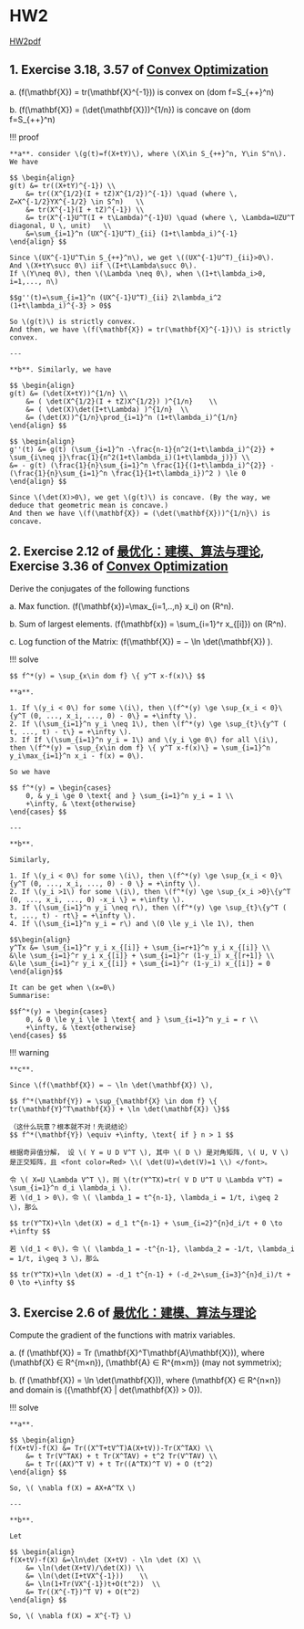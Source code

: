 # HW2

[HW2pdf](../HWpdf/Homework2%20of%20Optimization-2024.pdf)

## 1. Exercise 3.18, 3.57 of [Convex Optimization][textbook]

a. \(f(\mathbf{X}) = tr(\mathbf{X}^{-1})\) is convex on \(dom f=S_{++}^n\)

b. \(f(\mathbf{X}) = (\det(\mathbf{X}))^{1/n}\) is concave on \(dom f=S_{++}^n\)

!!! proof

    **a**. consider \(g(t)=f(X+tY)\), where \(X\in S_{++}^n, Y\in S^n\). We have

    $$ \begin{align}
    g(t) &= tr((X+tY)^{-1}) \\
        &= tr((X^{1/2}(I + tZ)X^{1/2})^{-1}) \quad (where \, Z=X^{-1/2}YX^{-1/2} \in S^n)   \\
        &= tr(X^{-1}(I + tZ)^{-1}) \\
        &= tr(X^{-1}U^T(I + t\Lambda)^{-1}U) \quad (where \, \Lambda=UZU^T diagonal, U \, unit)   \\
        &=\sum_{i=1}^n (UX^{-1}U^T)_{ii} (1+t\lambda_i)^{-1}
    \end{align} $$ 

    Since \(UX^{-1}U^T\in S_{++}^n\), we get \((UX^{-1}U^T)_{ii}>0\).      
    And \(X+tY\succ 0\) iif \(I+t\Lambda\succ 0\).   
    If \(Y\neq 0\), then \(\Lambda \neq 0\), when \(1+t\lambda_i>0, i=1,..., n\)

    $$g''(t)=\sum_{i=1}^n (UX^{-1}U^T)_{ii} 2\lambda_i^2
    (1+t\lambda_i)^{-3} > 0$$

    So \(g(t)\) is strictly convex.     
    And then, we have \(f(\mathbf{X}) = tr(\mathbf{X}^{-1})\) is strictly convex.

    ---

    **b**. Similarly, we have

    $$ \begin{align}
    g(t) &= (\det(X+tY))^{1/n} \\
        &= ( \det(X^{1/2}(I + tZ)X^{1/2}) )^{1/n}    \\
        &= ( \det(X)\det(I+t\Lambda) )^{1/n}  \\
        &= (\det(X))^{1/n}\prod_{i=1}^n (1+t\lambda_i)^{1/n}
    \end{align} $$ 

    $$ \begin{align}   
    g''(t) &= g(t) (\sum_{i=1}^n -\frac{n-1}{n^2(1+t\lambda_i)^{2}} + \sum_{i\neq j}\frac{1}{n^2(1+t\lambda_i)(1+t\lambda_j)}) \\
    &= - g(t) (\frac{1}{n}\sum_{i=1}^n \frac{1}{(1+t\lambda_i)^{2}} - (\frac{1}{n}\sum_{i=1}^n \frac{1}{1+t\lambda_i})^2 ) \le 0
    \end{align} $$

    Since \(\det(X)>0\), we get \(g(t)\) is concave. (By the way, we deduce that geometric mean is concave.)  
    And then we have \(f(\mathbf{X}) = (\det(\mathbf{X}))^{1/n}\) is concave.


## 2. Exercise 2.12 of [最优化：建模、算法与理论][ref2], Exercise 3.36 of [Convex Optimization][textbook]

Derive the conjugates of the following functions

a. Max function. \(f(\mathbf{x})=\max_{i=1,..,n} x_i\) on \(R^n\).     

b. Sum of largest elements. \(f(\mathbf{x}) = \sum_{i=1}^r x_{[i]}\) on \(R^n\).     

c. Log function of the Matrix: \(f(\mathbf{X}) = − \ln \det(\mathbf{X}) \).

!!! solve

    $$ f^*(y) = \sup_{x\in dom f} \{ y^T x-f(x)\} $$

    **a**. 

    1. If \(y_i < 0\) for some \(i\), then \(f^*(y) \ge \sup_{x_i < 0}\{y^T (0, ..., x_i, ..., 0) - 0\} = +\infty \).
    2. If \(\sum_{i=1}^n y_i \neq 1\), then \(f^*(y) \ge \sup_{t}\{y^T ( t, ..., t) - t\} = +\infty \).
    3. If If \(\sum_{i=1}^n y_i = 1\) and \(y_i \ge 0\) for all \(i\), then \(f^*(y) = \sup_{x\in dom f} \{ y^T x-f(x)\} = \sum_{i=1}^n y_i\max_{i=1}^n x_i - f(x) = 0\).   

    So we have

    $$ f^*(y) = \begin{cases}
        0, & y_i \ge 0 \text{ and } \sum_{i=1}^n y_i = 1 \\
        +\infty, & \text{otherwise}
    \end{cases} $$

    ---

    **b**.

    Similarly,      

    1. If \(y_i < 0\) for some \(i\), then \(f^*(y) \ge \sup_{x_i < 0}\{y^T (0, ..., x_i, ..., 0) - 0 \} = +\infty \).  
    2. If \(y_i >1\) for some \(i\), then \(f^*(y) \ge \sup_{x_i >0}\{y^T (0, ..., x_i, ..., 0) -x_i \} = +\infty \).    
    3. If \(\sum_{i=1}^n y_i \neq r\), then \(f^*(y) \ge \sup_{t}\{y^T ( t, ..., t) - rt\} = +\infty \).
    4. If \(\sum_{i=1}^n y_i = r\) and \(0 \le y_i \le 1\), then

    $$\begin{align}    
    y^Tx &= \sum_{i=1}^r y_i x_{[i]} + \sum_{i=r+1}^n y_i x_{[i]} \\
    &\le \sum_{i=1}^r y_i x_{[i]} + \sum_{i=1}^r (1-y_i) x_{[r+1]} \\
    &\le \sum_{i=1}^r y_i x_{[i]} + \sum_{i=1}^r (1-y_i) x_{[i]} = 0 
    \end{align}$$

    It can be get when \(x=0\)
    Summarise:

    $$f^*(y) = \begin{cases}
        0, & 0 \le y_i \le 1 \text{ and } \sum_{i=1}^n y_i = r \\
        +\infty, & \text{otherwise}
    \end{cases} $$

!!! warning

    **c**.

    Since \(f(\mathbf{X}) = − \ln \det(\mathbf{X}) \),

    $$ f^*(\mathbf{Y}) = \sup_{\mathbf{X} \in dom f} \{ tr(\mathbf{Y}^T\mathbf{X}) + \ln \det(\mathbf{X}) \}$$

    （这什么玩意？根本就不对！先说结论）
    $$ f^*(\mathbf{Y}) \equiv +\infty, \text{ if } n > 1 $$

    根据奇异值分解， 设 \( Y = U D V^T \), 其中 \( D \) 是对角矩阵, \( U, V \) 是正交矩阵，且 <font color=Red> \\( \det(U)=\det(V)=1 \\) </font>。

    令 \( X=U \Lambda V^T \)，则 \(tr(Y^TX)=tr( V D U^T U \Lambda V^T) = \sum_{i=1}^n d_i \lambda_i \).  
    若 \(d_1 > 0\)，令 \( \lambda_1 = t^{n-1}, \lambda_i = 1/t, i\geq 2 \)，那么

    $$ tr(Y^TX)+\ln \det(X) = d_1 t^{n-1} + \sum_{i=2}^{n}d_i/t + 0 \to +\infty $$

    若 \(d_1 < 0\)，令 \( \lambda_1 = -t^{n-1}, \lambda_2 = -1/t, \lambda_i = 1/t, i\geq 3 \)，那么

    $$ tr(Y^TX)+\ln \det(X) = -d_1 t^{n-1} + (-d_2+\sum_{i=3}^{n}d_i)/t + 0 \to +\infty $$


## 3. Exercise 2.6 of [最优化：建模、算法与理论][ref2]

Compute the gradient of the functions with matrix variables.

a. \(f (\mathbf{X}) = Tr (\mathbf{X}^T\mathbf{A}\mathbf{X})\), where \(\mathbf{X} ∈ R^{m×n}\), \(\mathbf{A} ∈ R^{m×m}\) (may not symmetrix);

b. \(f (\mathbf{X}) = \ln \det(\mathbf{X})\), where \(\mathbf{X} ∈ R^{n×n}\) and domain is \(\{\mathbf{X} | det(\mathbf{X}) > 0\}\).

!!! solve

    **a**.

    $$ \begin{align}
    f(X+tV)-f(X) &= Tr((X^T+tV^T)A(X+tV))-Tr(X^TAX) \\
        &= t Tr(V^TAX) + t Tr(X^TAV) + t^2 Tr(V^TAV) \\
        &= t Tr((AX)^T V) + t Tr((A^TX)^T V) + O (t^2)
    \end{align} $$

    So, \( \nabla f(X) = AX+A^TX \)

    ---

    **b**.

    Let

    $$ \begin{align}
    f(X+tV)-f(X) &=\ln\det (X+tV) - \ln \det (X) \\
        &= \ln(\det(X+tV)/\det(X)) \\
        &= \ln(\det(I+tVX^{-1}))    \\
        &= \ln(1+Tr(VX^{-1})t+O(t^2))  \\
        &= Tr((X^{-T})^T V) + O(t^2)
    \end{align} $$

    So, \( \nabla f(X) = X^{-T} \)






[textbook]: ../index.md#ee364a-convex-optimization-i-professor-stephen-boyd-stanford-university
[ref2]: ../index.md#最优化建模算法与理论